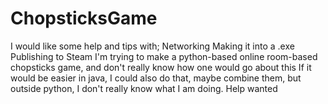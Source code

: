 # ChopsticksGame
I would like some help and tips with;
  Networking
  Making it into a .exe
  Publishing to Steam
I'm trying to make a python-based online room-based chopsticks game, and don't really know how one would go about this
If it would be easier in java, I could also do that, maybe combine them, but outside python, I don't really know what I am doing.
Help wanted
